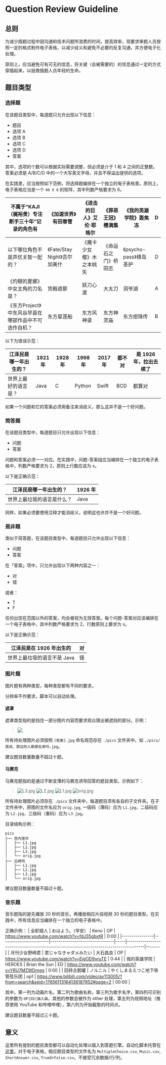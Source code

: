 # Question Review Guideline
## 总则
为减少插题过程中因沟通和技术问题所浪费的时间，提高效率，现要求审题人员按照一定的格式制作电子表格，以减少歧义和避免不必要的反复沟通，并方便电子化处理。

原则上，应当避免可有可无的信息，将关键（会被需要的）的信息通过一定的方式穿插起来，以拯救插题人员年轻的生命。
## 题目类型
### 选择题
在该题目类型中，每道题只允许出现以下信息：

- 题目
- 选项 A
- 选项 B
- 选项 C
- 选项 D
- 答案

其中，选项的个数可以根据实际需要调整，但必须是介于 1 和 4 之间的正整数。答案必须是 A/B/C/D 中的一个大写英文字母，并且不得溢出提供的选项。

在实践里，应当按照如下范例，将选择题编排在一个独立的电子表格里。原则上，电子表格应当是一个 `40 X 6` 的矩阵，其中列数严格要求为 6。

| 不属于“KAJI（梶裕贵）专注断手三十年”记录的角色有               | 《加速世界》有田春雪               | 《进击的巨人》艾伦·耶格尔          | 《罪恶王冠》樱满集                    | 《我的英雄学院》轰焦冻   | D |
|----------------------------------------------------------------|------------------------------------|------------------------------------|---------------------------------------|--------------------------|---|
| 以下哪位角色不是声优关智一配的？                               | 《Fate/Stay Night》吉尔加美什      | 《魔卡少女樱》木之本桃矢           | 《命运石之门》桥田志                  | 《psycho-pass》槙岛圣护  | D |
| 《灼眼的夏娜》中女主角的刀名是？                               | 贽殿遮那                           | 妖刀心渡                           | 大太刀                                | 洞爷湖                   | A |
| 《东方Project》中东风谷早苗在哪部作品中不可选作自机？          | 东方星莲船                         | 东方风神录                         | 东方神灵庙                            | 东方绀珠传               | B |

以下为错误示范：

| 江泽民是哪一年出生的？ | 1921 年 | 1928 年 | 1998 年 | 2017 年 | 都不对 | 是 1926 年，拉出去续了 |
|------------------------|---------|---------|---------|---------|-----|--------------------|
| 世界上最好的语言是？ | Java | C | Python | Swift | BCD | 都算对 |

如果一个问题和它的答案必须用备注来消歧义，那么这并不是一个好问题。

### 简答题
在该题目类型中，每道题目只允许出现以下信息：

- 问题
- 答案

问题和答案必须一一对应。在实践中，问题-答案组应当编排在一个独立的电子表格中，列数严格要求为 2，原则上行数应该为 x。

以下是正确示范：

| 江泽民是哪一年出生的？ | 1926 年 |
|----------------------------|---------|
| 世界上最垃圾的语言是什么？ | Java |

同样，如果必须要使用注释才能消歧义，说明这也许并不是一个好问题。
### 是非题
类似于简答题，在该题目类型中，每道题目只允许出现以下信息：

- 问题
- 答案

在「答案」项中，只允许出现以下两种内容之一：
- 对
- 错

或者：
- T
- F

任何出现在范围以外的答案，均会被视为无效答案。每个问题-答案对应该编排在一个电子表格中，其中列数严格要求为 2，行数原则上要求为 x。

以下是正确示范：

| 江泽民是在 1926 年出生的 | 对 |
|----------------------------|---------|
| 世界上最垃圾的语言不是 Java | 错 |

### 图片题
图片题有两种类型，每种类型都有不同的要求。

分辨率不作要求，脚本可以自动处理。
#### 遮罩
遮罩类型指的是挡住一部分图片内容而要求观众猜出被遮挡的部分。示例：

> ![](https://i.imgur.com/Vl7pTIb.jpg)

所有待处理图片必须按照 `[答案].jpg` 命名规范存在 `./pics` 文件夹中。如 `./pics/我说、那边的人都是处男吗.jpg`。

建议题目数量数量不超过十题。

#### 马赛克
马赛克题指的是通过不断变薄的马赛克诱导回答的题目类型。示例如下：

> ![L3.jpg](https://i.imgur.com/1FEB2F5.jpg)
![L2.jpg](https://i.imgur.com/uthZoJu.jpg)
![L1.jpg](https://i.imgur.com/mJsqBt9.jpg)
![orig.jpg](https://i.imgur.com/j06cEAB.jpg)

所有待处理图片必须存在 `./pics` 文件夹中，每道题目须有各自的子文件夹。在子文件夹中，原图的文件名应为 `orig.jpg`, 一级码（薄码）应为 `L1.jpg`，二级码应为 `L2.jpg`，三级码（重码）应为 `L3.jpg`。

目录结构示例：
```
pics
├── 宫内莲华
│   ├── L1.jpg
│   ├── L2.jpg
│   ├── L3.jpg
│   └── orig.jpg
├── 见崎鸣
│   ├── L1.jpg
│   ├── L2.jpg
│   ├── L3.jpg
│   └── orig.jpg
```
建议题目数量数量不超过十题。

### 音乐题
音乐题指的是先播放 20 秒的音乐，再播放相应片段视频 30 秒的题目类型。在实践中，所有信息应当编排在一个独立的电子表格中。

正确示例：
| 全职猎人 | おはよう。（早安） | Keno | OP | https://www.youtube.com/watch?v=fdJ35gbxtR | 0:00 |
|----------------|------------------------|--------------------------------|-----|---------------------------------------------------------------------------------------|-------|
| 月刊少女野崎君 | 君じゃなきゃダメみたい | 大石昌良 | OP | https://www.youtube.com/watch?v=EjgOD9vruTE | 0:44 |
| 我的英雄学院 | HEROES | Brian the Sun | ED | https://www.youtube.com/watch?v=YRU7MZWDmgg | 0:00 |
| 回转企鹅罐 | ノルニル | やくしまるえつこ地下铁管弦乐团 | op1 | https://www.bilibili.com/video/av113005/?from=search&seid=17656113164136187952#page=2 | 00:00 |

其中，第一列为动画片名，第二列为歌曲名称，第三列为歌手名字，第四列可识别的参数为 `OP|ED|插入曲`，其他的参数会被作为 other 处理，第五列为视频地址（推荐使用 YouTube 和哔哩哔哩），第六列为开始截取的时间点。

建议题目数量不超过三十题。

## 意义
这里所有提到的题目类型都可以自动化处理以插入到答题引擎。自动化脚本托管在[这里](https://github.com/A-Kun/wim-ori-con/tree/master/scripts)。对于电子表格，相应题目类型的文件名为 `MultipleChoice.csv`, `Music.csv`, `ShortAnswer.csv`, `TrueOrFalse.csv`。不接受冗余数据/行/列。